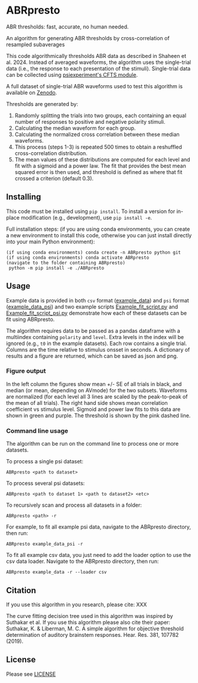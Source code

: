 # ABRpresto
ABR thresholds: fast, accurate, no human needed.

An algorithm for generating ABR thresholds by cross-correlation of resampled subaverages

This code algorithmically thresholds ABR data as described in Shaheen et al. 2024. Instead of averaged waveforms, the algorithm uses the single-trial data (i.e., the response to each presentation of the stimuli). Single-trial data can be collected using [psiexperiment's CFTS module](https://github.com/psiexperiment/cfts).

A full dataset of single-trial ABR waveforms used to test this algorithm is available on [Zenodo](https://zenodo.org/records/13987792).

Thresholds are generated by:
1. Randomly splitting the trials into two groups, each containing an equal number of responses to positive and negative polarity stimuli.
2. Calculating the median waveform for each group.
3. Calculating the normalized cross correlation between these median waveforms. 
4. This process (steps 1-3) is repeated 500 times to obtain a reshuffled cross-correlation distribution. 
5. The mean values of these distributions are computed for each level and fit with a sigmoid and a power law. The fit that provides the best mean squared error is then used, and threshold is defined as where that fit crossed a criterion (default 0.3).

## Installing

This code must be installed using `pip install`. To install a version for
in-place modification (e.g., development), use `pip install -e`.

Full installation steps: (if you are using conda environments, you can
create a new environment to install this code, otherwise you can just install
directly into your main Python environment):

	(if using conda environments) conda create -n ABRpresto python git
	(if using conda environments) conda activate ABRpresto
	(navigate to the folder containing ABRpresto)
     python -m pip install -e ./ABRpresto


## Usage

Example data is provided in both `csv` format ([example_data](example_data)) and `psi` format ([example_data_psi](example_data_psi)) and two example scripts [Example_fit_script.py](scripts%2FExample_fit_script.py) and [Example_fit_script_psi.py](scripts%2FExample_fit_script_psi.py) demonstrate how each of these datasets can be fit using ABRpresto.

The algorithm requires data to be passed as a pandas dataframe with a multiindex containing `polarity` and `level`. Extra levels in the index will be ignored (e.g., `t0` in the example datasets). Each row contains a single trial. Columns are the time relative to stimulus onsset in seconds. A dictionary of results and a figure are returned, which can be saved as json and png.

### Figure output

In the left column the figures show mean +/- SE of all trials in black, and median (or mean, depending on AVmode) for the two subsets. Waveforms are normalized (for each level all 3 lines are scaled by the peak-to-peak of the mean of all trials). The right hand side shows mean correlation coefficient vs stimulus level. Sigmoid and power law fits to this data are shown in green and purple. The threshold is shown by the pink dashed line.

### Command line usage

The algorithm can be run on the command line to process one or more datasets.

To process a single psi dataset:

	ABRpresto <path to dataset>

To process several psi datasets:

	ABRpresto <path to dataset 1> <path to dataset2> <etc>

To recursively scan and process all datasets in a folder:

	ABRpresto <path> -r

For example, to fit all example psi data, navigate to the ABRpresto directory, then run:
    
    ABRpresto example_data_psi -r

To fit all example csv data, you just need to add the loader option to use the csv data loader.
Navigate to the ABRpresto directory, then run: 
 
    ABRpresto example_data -r --loader csv


## Citation

If you use this algorithm in you research, please cite:
XXX

The curve fitting decision tree used in this algorithm was inspired by Suthakar et al. If you use this algorithm please 
 also cite their paper:
Suthakar, K. & Liberman, M. C. A simple algorithm for objective threshold determination of auditory brainstem responses.
  Hear. Res. 381, 107782 (2019).
 

## License

Please see [LICENSE](LICENSE)

